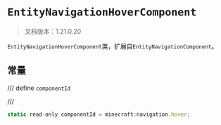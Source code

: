 # `EntityNavigationHoverComponent`

> 文档版本：1.21.0.20

`EntityNavigationHoverComponent`类，扩展自`EntityNavigationComponent`。

## 常量

/// define
`componentId`


///

```js
static read-only componentId = minecraft:navigation.hover;
```

